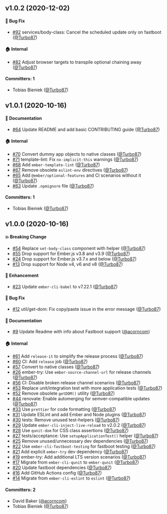 ## v1.0.2 (2020-12-02)

#### :bug: Bug Fix
* [#92](https://github.com/ef4/ember-set-body-class/pull/92) services/body-class: Cancel the scheduled update only on fastboot ([@Turbo87](https://github.com/Turbo87))

#### :house: Internal
* [#82](https://github.com/ef4/ember-set-body-class/pull/82) Adjust browser targets to transpile optional chaining away ([@Turbo87](https://github.com/Turbo87))

#### Committers: 1
- Tobias Bieniek ([@Turbo87](https://github.com/Turbo87))

## v1.0.1 (2020-10-16)

#### :memo: Documentation
* [#64](https://github.com/ef4/ember-set-body-class/pull/64) Update README and add basic CONTRIBUTING guide ([@Turbo87](https://github.com/Turbo87))

#### :house: Internal
* [#70](https://github.com/ef4/ember-set-body-class/pull/70) Convert dummy app objects to native classes ([@Turbo87](https://github.com/Turbo87))
* [#71](https://github.com/ef4/ember-set-body-class/pull/71) template-lint: Fix `no-implicit-this` warnings ([@Turbo87](https://github.com/Turbo87))
* [#68](https://github.com/ef4/ember-set-body-class/pull/68) Add `ember-template-lint` ([@Turbo87](https://github.com/Turbo87))
* [#67](https://github.com/ef4/ember-set-body-class/pull/67) Remove obsolete `eslint-env` directives ([@Turbo87](https://github.com/Turbo87))
* [#65](https://github.com/ef4/ember-set-body-class/pull/65) Add `@ember/optional-features` and CI scenarios without it ([@Turbo87](https://github.com/Turbo87))
* [#63](https://github.com/ef4/ember-set-body-class/pull/63) Update `.npmignore` file ([@Turbo87](https://github.com/Turbo87))

#### Committers: 1
- Tobias Bieniek ([@Turbo87](https://github.com/Turbo87))

## v1.0.0 (2020-10-16)

#### :boom: Breaking Change
* [#54](https://github.com/ef4/ember-set-body-class/pull/54) Replace `set-body-class` component with helper ([@Turbo87](https://github.com/Turbo87))
* [#55](https://github.com/ef4/ember-set-body-class/pull/55) Drop support for Ember.js v3.8 and v3.9 ([@Turbo87](https://github.com/Turbo87))
* [#24](https://github.com/ef4/ember-set-body-class/pull/24) Drop support for Ember.js v3.7.x and below ([@Turbo87](https://github.com/Turbo87))
* [#13](https://github.com/ef4/ember-set-body-class/pull/13) Drop support for Node v4, v6 and v8 ([@Turbo87](https://github.com/Turbo87))

#### :rocket: Enhancement
* [#23](https://github.com/ef4/ember-set-body-class/pull/23) Update `ember-cli-babel` to v7.22.1 ([@Turbo87](https://github.com/Turbo87))

#### :bug: Bug Fix
* [#12](https://github.com/ef4/ember-set-body-class/pull/12) util/get-dom: Fix copy/paste issue in the error message ([@Turbo87](https://github.com/Turbo87))

#### :memo: Documentation
* [#9](https://github.com/ef4/ember-set-body-class/pull/9) Update Readme with info about Fastboot support ([@acorncom](https://github.com/acorncom))

#### :house: Internal
* [#61](https://github.com/ef4/ember-set-body-class/pull/61) Add `release-it` to simplify the release process ([@Turbo87](https://github.com/Turbo87))
* [#60](https://github.com/ef4/ember-set-body-class/pull/60) CI: Add `release` job ([@Turbo87](https://github.com/Turbo87))
* [#57](https://github.com/ef4/ember-set-body-class/pull/57) Convert to native classes ([@Turbo87](https://github.com/Turbo87))
* [#26](https://github.com/ef4/ember-set-body-class/pull/26) ember-try: Use `ember-source-channel-url` for release channels ([@Turbo87](https://github.com/Turbo87))
* [#56](https://github.com/ef4/ember-set-body-class/pull/56) CI: Disable broken release channel scenarios ([@Turbo87](https://github.com/Turbo87))
* [#53](https://github.com/ef4/ember-set-body-class/pull/53) Replace unit/integration test with more application tests ([@Turbo87](https://github.com/Turbo87))
* [#52](https://github.com/ef4/ember-set-body-class/pull/52) Remove obsolete `getDOM()` utility ([@Turbo87](https://github.com/Turbo87))
* [#44](https://github.com/ef4/ember-set-body-class/pull/44) renovate: Enable automerging for semver-compatible updates ([@Turbo87](https://github.com/Turbo87))
* [#33](https://github.com/ef4/ember-set-body-class/pull/33) Use `prettier` for code formatting ([@Turbo87](https://github.com/Turbo87))
* [#31](https://github.com/ef4/ember-set-body-class/pull/31) Update ESLint and add Ember and Node plugins ([@Turbo87](https://github.com/Turbo87))
* [#30](https://github.com/ef4/ember-set-body-class/pull/30) tests: Remove unused test-helpers ([@Turbo87](https://github.com/Turbo87))
* [#29](https://github.com/ef4/ember-set-body-class/pull/29) Update `ember-cli-inject-live-reload` to v2.0.2 ([@Turbo87](https://github.com/Turbo87))
* [#28](https://github.com/ef4/ember-set-body-class/pull/28) Use `qunit-dom` for CSS class assertions ([@Turbo87](https://github.com/Turbo87))
* [#27](https://github.com/ef4/ember-set-body-class/pull/27) tests/acceptance: Use `setupApplicationTest()` helper ([@Turbo87](https://github.com/Turbo87))
* [#25](https://github.com/ef4/ember-set-body-class/pull/25) Remove unused/unnecessary dev dependencies ([@Turbo87](https://github.com/Turbo87))
* [#22](https://github.com/ef4/ember-set-body-class/pull/22) Use `ember-cli-fastboot-testing` for fastboot testing ([@Turbo87](https://github.com/Turbo87))
* [#21](https://github.com/ef4/ember-set-body-class/pull/21) Add explicit `ember-try` dev dependency ([@Turbo87](https://github.com/Turbo87))
* [#19](https://github.com/ef4/ember-set-body-class/pull/19) ember-try: Add additional LTS version scenarios ([@Turbo87](https://github.com/Turbo87))
* [#17](https://github.com/ef4/ember-set-body-class/pull/17) Migrate from `ember-cli-qunit` to `ember-qunit` ([@Turbo87](https://github.com/Turbo87))
* [#20](https://github.com/ef4/ember-set-body-class/pull/20) Update fastboot dependencies ([@Turbo87](https://github.com/Turbo87))
* [#16](https://github.com/ef4/ember-set-body-class/pull/16) Add GitHub Actions config ([@Turbo87](https://github.com/Turbo87))
* [#14](https://github.com/ef4/ember-set-body-class/pull/14) Migrate from `ember-cli-eslint` to `eslint` ([@Turbo87](https://github.com/Turbo87))

#### Committers: 2
- David Baker ([@acorncom](https://github.com/acorncom))
- Tobias Bieniek ([@Turbo87](https://github.com/Turbo87))

